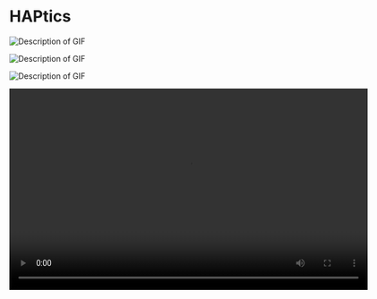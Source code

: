 # HAPtics



![Description of GIF](https://github.com/RaiseLab/HAPtics/blob/main/output1.gif)



![Description of GIF](https://github.com/RaiseLab/HAPtics/blob/main/output2.gif)




![Description of GIF](https://github.com/RaiseLab/HAPtics/blob/main/output3.gif)





<!DOCTYPE html>
<html>
<head>
    <title>Video Player</title>
</head>
<body>
    <video controls width="640" height="360">
        <source src="https://github.com/RaiseLab/HAPtics/blob/main/output_video.mp4" type="video/mp4">
        Your browser does not support the video tag.
    </video>
</body>
</html>

